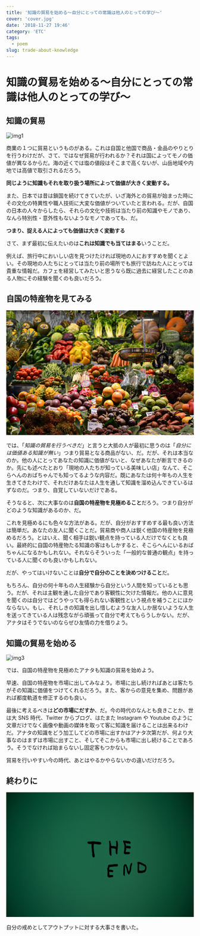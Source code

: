 ```yaml
---
title: '知識の貿易を始める〜自分にとっての常識は他人のとっての学び〜'
cover: 'cover.jpg'
date: '2018-11-27 19:46'
category: 'ETC'
tags:
  - poem
slug: trade-about-knowledge
---
```


# 知識の貿易を始める〜自分にとっての常識は他人のとっての学び〜

## 知識の貿易

![img1](./1.jpg)

商業の１つに貿易というものがある。これは自国と他国で商品・金品のやりとりを行うわけだが、さて、ではなぜ貿易が行われるか？それは国によってモノの価値が異なるからだ。海の近くでは塩の値段はそこまで高くないが、山岳地域や内地では高値で取引されるだろう。

**同じように知識もそれを取り扱う場所によって価値が大きく変動する。**

また、日本では昔は鎖国を続けてきていたが、いざ海外との貿易が始まった時にその文化の特異性や職人技術に大変な価値がついていたと言われる。だが、自国の日本の人々からしたら、それらの文化や技術は当たり前の知識やモノであり、なんら特別性・意外性もないようなモノであっても、だ。

**つまり、捉える人によっても価値は大きく変動する**

さて、まず最初に伝えたいのは**これは知識でも当てはまる**いうことだ。

例えば、旅行中においしい店を見つけたければ現地の人におすすめを聞くとよい。その現地の人たちにとっては当たり前の場所でも旅行で訪ねた人にとっては貴重な情報だ。カフェを経営してみたいと思うなら既に過去に経営したことのある人物にその経験を聞くのも良いだろう。

## 自国の特産物を見てみる

![img2](./2.jpg)

では、「_知識の貿易を行うべきだ_」と言うと大抵の人が最初に思うのは「_自分には価値ある知識が無い_」つまり貿易となる商品がない、だ。だが、それは本当なのか。他の人にとってあなたの知識に価値がないと、なぜあなたが断言できるのか。先にも述べたとおり「現地の人たちが知っている美味しい店」なんて、そこらへんのおばちゃんでも知ってるような内容だ。既にあなたは何十年もの人生を生きてきたわけで、それだけあなたは人生を通して知識を溜め込んできているはずなのだ。つまり、自覚していないだけである。

そうなると、次に大事なのは**自国の特産物を見極めること**だろう。つまり自分がどのような知識があるのか、だ。

これを見極めるにも色々な方法がある。だが、自分がおすすめする最も良い方法は簡単だ。あなたの友人に聞くことだ。貿易商や商人は鋭く他国の特産物を見極めるだろう。とはいえ、聞く相手は鋭い観点を持っている人だけでなくとも良い。最終的に自国の特産物たる知識の客はもしかすると、そこらへんにいるおばちゃんになるかもしれない。それならそういった「一般的な普通の観点」を持っている人に聞くのも良いかもしれない。

だが、やってはいけないことは**自分で自分のことを決めつけること**だ。

もちろん、自分の何十年もの人生経験から自分という人間を知っているとも思う。だが、それは主観を通した自分であり客観性に欠けた情報だ。他の人に意見を聞くのは自分ではどうやっても得られない客観性という視点を補うことにほかならない。もし、それしきの知識を出し惜しむような友人しか居ないような人生を送ってきている人は残念ながら頑張って自分で考えてもらうしかない。だが、アナタはそうでないのならぜひ友情の力を借りよう。

## 知識の貿易を始める

![img3](./3.jpg)

では、自国の特産物を見極めたアナタも知識の貿易を始めよう。

早速、自国の特産物を市場に出してみなよう。市場に出し続ければあとは客たちがその知識に価値をつけてくれるだろう。また、客からの意見を集め、問題があれば都度軌道を修正するのも良い。

最後に考えるべきは**どの市場にだすか**、だ。今の時代のなんとも良きことか、世は大 SNS 時代、Twitter からブログ、はたまた Instagram や Youtube のように文章だけでなく画像や動画の媒体を取って客に知識を届けることは出来るわけだ。アナタの知識をどう加工してどの市場に出すかはアナタ次第だが、何より大事なのはまずは市場に出すこと、そしてそこからも市場に出し続けることであろう。そうでなければ始まらないし固定客もつかない。

貿易を行いやすい今の時代、あとはやるかやらないかの違いだけだろう。

## 終わりに

![img4](./4.jpg)

自分の戒めとしてアウトプットに対する大事さを書いた。
